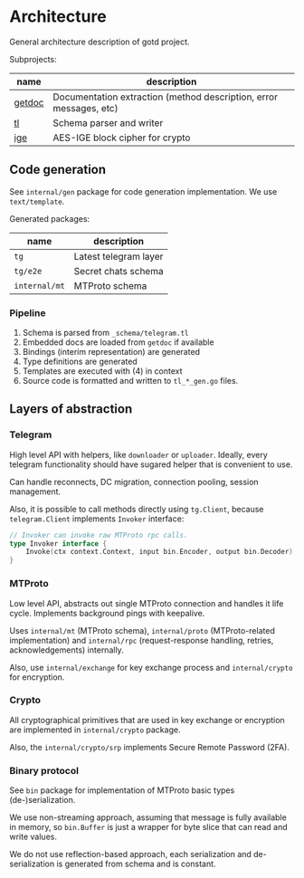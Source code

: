# Architecture

General architecture description of gotd project.

Subprojects:

|name|description|
|----|-----------|
|[getdoc](https://github.com/gotd/getdoc)| Documentation extraction (method description, error messages, etc) |
|[tl](https://github.com/gotd/tl)        | Schema parser and writer |
|[ige](https://github.com/gotd/ige)      | AES-IGE block cipher for crypto |

## Code generation

See `internal/gen` package for code generation implementation.
We use `text/template`.

Generated packages:

|name|description|
|----|-----------|
|`tg`          | Latest telegram layer |
|`tg/e2e`      | Secret chats schema |
|`internal/mt` | MTProto schema |

### Pipeline

1) Schema is parsed from `_schema/telegram.tl`
2) Embedded docs are loaded from `getdoc` if available
3) Bindings (interim representation) are generated
4) Type definitions are generated
5) Templates are executed with (4) in context
6) Source code is formatted and written to `tl_*_gen.go` files.


## Layers of abstraction

### Telegram

High level API with helpers, like `downloader` or `uploader`.
Ideally, every telegram functionality should have sugared helper
that is convenient to use.

Can handle reconnects, DC migration, connection pooling, session management.

Also, it is possible to call methods directly using `tg.Client`, because
`telegram.Client` implements `Invoker` interface:

```go
// Invoker can invoke raw MTProto rpc calls.
type Invoker interface {
	Invoke(ctx context.Context, input bin.Encoder, output bin.Decoder) error
}
```

### MTProto

Low level API, abstracts out single MTProto connection and handles it life cycle.
Implements background pings with keepalive.

Uses `internal/mt` (MTProto schema),  `internal/proto` (MTProto-related implementation)
and `internal/rpc` (request-response handling, retries, acknowledgements) internally.

Also, use `internal/exchange` for key exchange process and `internal/crypto` for encryption.

### Crypto

All cryptographical primitives that are used in key exchange or encryption
are implemented in `internal/crypto` package.

Also, the `internal/crypto/srp` implements Secure Remote Password (2FA).

### Binary protocol

See `bin` package for implementation of MTProto basic types (de-)serialization.

We use non-streaming approach, assuming that message is fully available in memory,
so `bin.Buffer` is just a wrapper for byte slice that can read and write values.

We do not use reflection-based approach, each serialization and de-serialization
is generated from schema and is constant.
